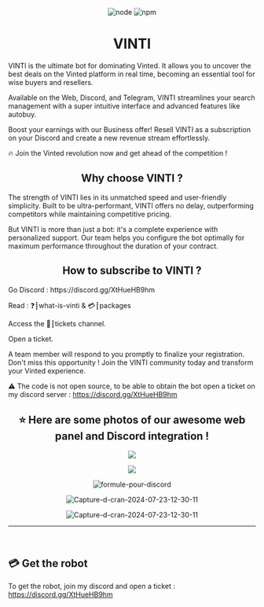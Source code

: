 <p align="center">
  <img alt="node" src="https://img.shields.io/node/v/discord.js?style=for-the-badge">
  <img alt="npm" src="https://img.shields.io/npm/v/discord.js?label=Discord.js&style=for-the-badge">
</p>

<h1 align="center">VINTI</h1>

<p>VINTI is the ultimate bot for dominating Vinted. It allows you to uncover the best deals on the Vinted platform in real time, becoming an essential tool for wise buyers and resellers.

Available on the Web, Discord, and Telegram, VINTI streamlines your search management with a super intuitive interface and advanced features like autobuy.

Boost your earnings with our Business offer! Resell VINTI as a subscription on your Discord and create a new revenue stream effortlessly.

🔥 Join the Vinted revolution now and get ahead of the competition !</p>

<h2 align="center"> Why choose VINTI ?</h2>
<p>The strength of VINTI lies in its unmatched speed and user-friendly simplicity. Built to be ultra-performant, VINTI offers no delay, outperforming competitors while maintaining competitive pricing.<p>

<p>But VINTI is more than just a bot: it's a complete experience with personalized support. Our team helps you configure the bot optimally for maximum performance throughout the duration of your contract.<p>

<h2 align="center"> How to subscribe to VINTI ?</h2>
<p> Go Discord : https://discord.gg/XtHueHB9hm<p>
<p> Read : ❓┋what-is-vinti & 💳┋packages<p>
<p>Access the 📩┋tickets channel.<p>
<p>Open a ticket.<p>

<p>A team member will respond to you promptly to finalize your registration. Don't miss this opportunity ! Join the VINTI community today and transform your Vinted experience.<p>


:warning: The code is not open source, to be able to obtain the bot open a ticket on my discord server : https://discord.gg/XtHueHB9hm


<h2 align="center">⭐ Here are some photos of our awesome web panel and Discord integration !</h2>
<p align="center">
  <img align="center" src="https://i.ibb.co/qYbbwny/Capture-d-e-cran-2024-11-14-a-23-19-22.png"></img>
</p>
<p align="center">
  <img align="center" src="https://i.ibb.co/QmCfrG5/Capture-d-e-cran-2024-11-14-a-21-48-17.png"></img>
</p>
<p align="center">
  <img align="center" src="https://i.ibb.co/HqMxKsM/Capture-d-e-cran-2024-11-14-a-22-18-37.png" alt="formule-pour-discord"></img>
</p>
<p align="center">
 <img src="https://i.ibb.co/Jp4qZDX/Capture-d-e-cran-2024-11-14-a-22-19-19.png" alt="Capture-d-cran-2024-07-23-12-30-11"></img>
 </p>
 <p align="center">
 <img src="https://i.ibb.co/6FN0cy8/Capture-d-e-cran-2024-11-14-a-22-19-26.png" alt="Capture-d-cran-2024-07-23-12-30-11"></img>
 </p>
<hr>


<br>


## 💳 Get the robot

To get the robot, join my discord and open a ticket : https://discord.gg/XtHueHB9hm
